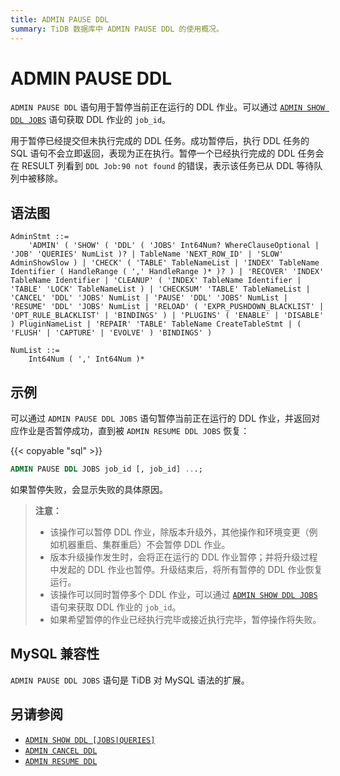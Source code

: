 ```yaml
---
title: ADMIN PAUSE DDL
summary: TiDB 数据库中 ADMIN PAUSE DDL 的使用概况。
---
```


# ADMIN PAUSE DDL

`ADMIN PAUSE DDL` 语句用于暂停当前正在运行的 DDL 作业。可以通过 [`ADMIN SHOW DDL JOBS`](/sql-statements/sql-statement-admin-show-ddl.md) 语句获取 DDL 作业的 `job_id`。

用于暂停已经提交但未执行完成的 DDL 任务。成功暂停后，执行 DDL 任务的 SQL 语句不会立即返回，表现为正在执行。暂停一个已经执行完成的 DDL 任务会在 RESULT 列看到 `DDL Job:90 not found` 的错误，表示该任务已从 DDL 等待队列中被移除。

## 语法图

```ebnf+diagram
AdminStmt ::=
    'ADMIN' ( 'SHOW' ( 'DDL' ( 'JOBS' Int64Num? WhereClauseOptional | 'JOB' 'QUERIES' NumList )? | TableName 'NEXT_ROW_ID' | 'SLOW' AdminShowSlow ) | 'CHECK' ( 'TABLE' TableNameList | 'INDEX' TableName Identifier ( HandleRange ( ',' HandleRange )* )? ) | 'RECOVER' 'INDEX' TableName Identifier | 'CLEANUP' ( 'INDEX' TableName Identifier | 'TABLE' 'LOCK' TableNameList ) | 'CHECKSUM' 'TABLE' TableNameList | 'CANCEL' 'DDL' 'JOBS' NumList | 'PAUSE' 'DDL' 'JOBS' NumList | 'RESUME' 'DDL' 'JOBS' NumList | 'RELOAD' ( 'EXPR_PUSHDOWN_BLACKLIST' | 'OPT_RULE_BLACKLIST' | 'BINDINGS' ) | 'PLUGINS' ( 'ENABLE' | 'DISABLE' ) PluginNameList | 'REPAIR' 'TABLE' TableName CreateTableStmt | ( 'FLUSH' | 'CAPTURE' | 'EVOLVE' ) 'BINDINGS' )

NumList ::=
    Int64Num ( ',' Int64Num )*
```

## 示例

可以通过 `ADMIN PAUSE DDL JOBS` 语句暂停当前正在运行的 DDL 作业，并返回对应作业是否暂停成功，直到被 `ADMIN RESUME DDL JOBS` 恢复：

{{< copyable "sql" >}}

```sql
ADMIN PAUSE DDL JOBS job_id [, job_id] ...;
```

如果暂停失败，会显示失败的具体原因。

> **注意：**
>
> + 该操作可以暂停 DDL 作业，除版本升级外，其他操作和环境变更（例如机器重启、集群重启）不会暂停 DDL 作业。
> + 版本升级操作发生时，会将正在运行的 DDL 作业暂停；并将升级过程中发起的 DDL 作业也暂停。升级结束后，将所有暂停的 DDL 作业恢复运行。
> + 该操作可以同时暂停多个 DDL 作业，可以通过 [`ADMIN SHOW DDL JOBS`](/sql-statements/sql-statement-admin-show-ddl.md) 语句来获取 DDL 作业的 `job_id`。
> + 如果希望暂停的作业已经执行完毕或接近执行完毕，暂停操作将失败。

## MySQL 兼容性

`ADMIN PAUSE DDL JOBS` 语句是 TiDB 对 MySQL 语法的扩展。

## 另请参阅

* [`ADMIN SHOW DDL [JOBS|QUERIES]`](/sql-statements/sql-statement-admin-show-ddl.md)
* [`ADMIN CANCEL DDL`](/sql-statements/sql-statement-admin-cancel-ddl.md)
* [`ADMIN RESUME DDL`](/sql-statements/sql-statement-admin-resume-ddl.md)
